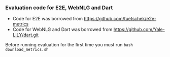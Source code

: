 ### Evaluation code for E2E, WebNLG and Dart

* Code for E2E was borrowed from https://github.com/tuetschek/e2e-metrics
* Code for WebNLG and Dart was borrowed from https://github.com/Yale-LILY/dart.git

Before running evaluation for the first time you must run
`bash download_metrics.sh`
